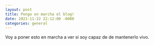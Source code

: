 ```yaml
---
layout: post
title: Pongo en marcha el blog!
date: 2021-11-22 22:12:00 -0000
categories: general
---
```


Voy a poner esto en marcha a ver si soy capaz de de mantenerlo vivo.

